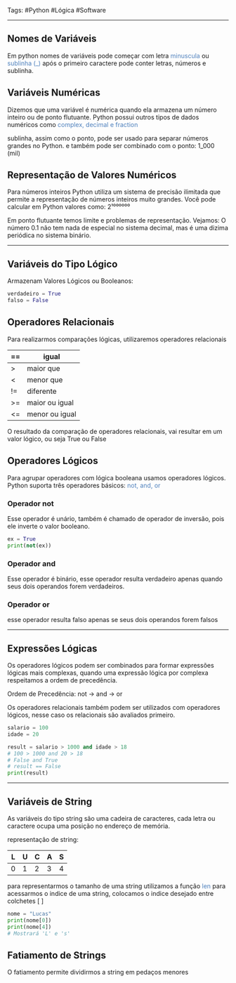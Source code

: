 Tags: #Python #Lógica #Software 
___

## Nomes de Variáveis 
Em python nomes de variáveis pode começar com letra <font color="#4f81bd">minuscula</font> ou <font color="#4f81bd">sublinha (_)</font>
após o primeiro caractere pode conter letras, números e sublinha.
## Variáveis Numéricas
Dizemos que uma variável é numérica quando ela armazena um número inteiro ou de ponto flutuante.
Python possui outros tipos de dados numéricos como <font color="#4f81bd">complex, decimal e fraction</font>

sublinha, assim como o ponto, pode ser usado para separar números grandes no Python. e também pode ser combinado com o ponto: 1_000 (mil)
## Representação de Valores Numéricos
Para números inteiros Python utiliza um sistema de precisão ilimitada que permite a representação de números inteiros muito grandes. Você pode calcular em Python valores como: 2¹⁰⁰⁰⁰⁰⁰

Em ponto flutuante temos limite e problemas de representação.
Vejamos: O número 0.1 não tem nada de especial no sistema decimal, mas é uma dizima periódica no sistema binário.
___
## Variáveis do Tipo Lógico
Armazenam Valores Lógicos ou Booleanos:


```python
verdadeiro = True
falso = False
```

## Operadores Relacionais
Para realizarmos comparações lógicas, utilizaremos operadores relacionais

| ==  | igual          |
| --- | -------------- |
| >   | maior que      |
| <   | menor que      |
| !=  | diferente      |
| >=  | maior ou igual |
| <=  | menor ou igual |
O resultado da comparação de operadores relacionais, vai resultar em um valor lógico, ou seja True ou False

## Operadores Lógicos
Para agrupar operadores com lógica booleana usamos operadores lógicos.
Python suporta três operadores básicos: <font color="#4f81bd">not, and, or</font>

### Operador not
Esse operador é unário, também é chamado de operador de inversão, pois ele inverte o valor booleano.

```python
ex = True
print(not(ex))

```

### Operador and
Esse operador é binário, esse operador resulta verdadeiro apenas quando seus dois operandos forem verdadeiros.

### Operador or
esse operador resulta falso apenas se seus dois operandos forem falsos

___
## Expressões Lógicas
Os operadores lógicos podem ser combinados para formar expressões lógicas mais complexas, quando uma expressão lógica por complexa respeitamos a ordem de precedência.

Ordem de Precedência: not -> and -> or

Os operadores relacionais também podem ser utilizados com operadores lógicos, nesse caso os relacionais são avaliados primeiro.


```python
salario = 100
idade = 20

result = salario > 1000 and idade > 18
# 100 > 1000 and 20 > 18
# False and True
# result == False
print(result)

```

____
## Variáveis de String
As variáveis do tipo string são uma cadeira de caracteres, cada letra ou caractere ocupa uma posição no endereço de memória.

representação de string:

| L   | U   | C   | A   | S   |
| --- | --- | --- | --- | --- |
| 0   | 1   | 2   | 3   | 4   |

para representarmos o tamanho de uma string utilizamos a função <font color="#4f81bd">len</font>
para acessarmos o indice de uma string, colocamos o indice desejado entre colchetes [ ]


```python
nome = "Lucas"
print(nome[0])
print(nome[4])
# Mostrará 'L' e 's'
```


## Fatiamento de Strings
O fatiamento permite dividirmos a string em pedaços menores
